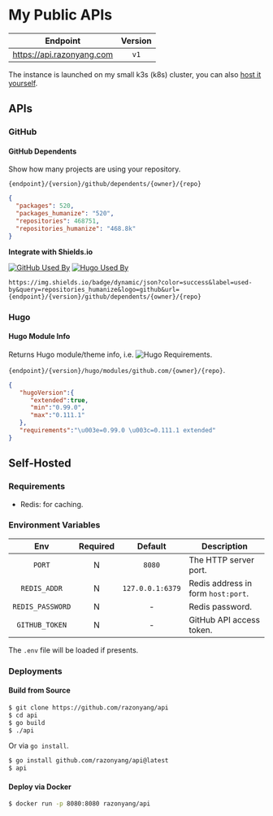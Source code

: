 # My Public APIs

| Endpoint | Version |
|---|:---:|
| https://api.razonyang.com | `v1`

The instance is launched on my small k3s (k8s) cluster, you can also [host it yourself](#self-hosted).

## APIs

### GitHub

#### GitHub Dependents

Show how many projects are using your repository.

`{endpoint}/{version}/github/dependents/{owner}/{repo}`

```json
{
  "packages": 520,
  "packages_humanize": "520",
  "repositories": 468751,
  "repositories_humanize": "468.8k"
}
```

**Integrate with Shields.io**

[![GitHub Used By](https://img.shields.io/badge/dynamic/json?color=success&label=used%20by&query=repositories_humanize&logo=github&url=https://api.razonyang.com/v1/github/dependents/twbs/bootstrap)](https://github.com/twbs/bootstrap/network/dependents)
[![Hugo Used By](https://img.shields.io/badge/dynamic/json?color=success&label=used%20by&query=repositories_humanize&logo=hugo&url=https://api.razonyang.com/v1/github/dependents/razonyang/hugo-theme-bootstrap)](https://github.com/razonyang/hugo-theme-bootstrap/network/dependents)

`https://img.shields.io/badge/dynamic/json?color=success&label=used-by&query=repositories_humanize&logo=github&url={endpoint}/{version}/github/dependents/{owner}/{repo}`

### Hugo

#### Hugo Module Info

Returns Hugo module/theme info, i.e. ![Hugo Requirements](https://img.shields.io/badge/dynamic/json?color=important&label=requirements&query=requirements&logo=hugo&url=https://api.razonyang.com/v1/hugo/modules/github.com/razonyang/hugo-mod-search).

`{endpoint}/{version}/hugo/modules/github.com/{owner}/{repo}`.

```json
{
   "hugoVersion":{
      "extended":true,
      "min":"0.99.0",
      "max":"0.111.1"
   },
   "requirements":"\u003e=0.99.0 \u003c=0.111.1 extended"
}
```

## Self-Hosted

### Requirements

- Redis: for caching.

### Environment Variables

| Env | Required | Default | Description
|:-:|:-:|:-:|---
| `PORT` | N | `8080` | The HTTP server port.
| `REDIS_ADDR` | N | `127.0.0.1:6379` | Redis address in form `host:port`.
| `REDIS_PASSWORD` | N | - | Redis password.
| `GITHUB_TOKEN` | N | - | GitHub API access token.

The `.env` file will be loaded if presents.

### Deployments

#### Build from Source

```sh
$ git clone https://github.com/razonyang/api
$ cd api
$ go build
$ ./api
```

Or via `go install`.

```sh
$ go install github.com/razonyang/api@latest
$ api
```

#### Deploy via Docker

```sh
$ docker run -p 8080:8080 razonyang/api
```
